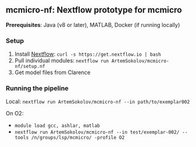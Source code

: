 ## mcmicro-nf: Nextflow prototype for mcmicro

**Prerequisites**: Java (v8 or later), MATLAB, Docker (if running locally)

### Setup

1. Install [Nextflow](https://www.nextflow.io/): `curl -s https://get.nextflow.io | bash`
2. Pull individual modules: `nextflow run ArtemSokolov/mcmicro-nf/setup.nf`
3. Get model files from Clarence

### Running the pipeline

Local: `nextflow run ArtemSokolov/mcmicro-nf --in path/to/exemplar002`

On O2:

- `module load gcc, ashlar, matlab`
- `nextflow run ArtemSokolov/mcmicro-nf --in test/exemplar-002/ --tools /n/groups/lsp/mcmicro/ -profile O2`
